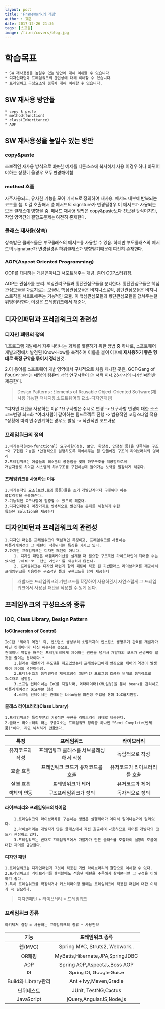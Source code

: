 ```yaml
---
layout: post
title: 'FrameWork의 개념'
author : 효준
date: 2017-12-26 21:36
tags: [스프링]
image: /files/covers/blog.jpg
---
```


# 학습목표
    * SW 재사용성을 높일수 있는 방안에 대해 이해할 수 있습니다.
    * 디자인패턴과 프레임워크의 관련성에 대해 이해할 수 있습니다.
    * 프레임워크 구성요소와 종류에 대해 이해할 수 있습니다.

## SW 재사용 방안들
    * copy & paste
    * method(function)
    * class(Inheritance)
    * AOP

## SW 재사용성을 높일수 있는 방안

### copy&paste

초보적인 재사용 방식으로 비슷한 예제를 다른소스에 복사해서 사용
이경우 하나 바뀌어야하는 상황이 올경우 모두 변경해야함

### method 호출

자주사용되고, 유사한 기능을 모아 메서드로 정의하여 재사용.
메서드 내부에 반복되는코드를 씀. 이걸 호출해서 씀
메서드의 signature가 변경될경우 이 메서드가 사용되는 모든 클래스에 영향을 줌.
메서드 재사용 방법은 copy&paste보다 진보된 방식이지만,
작업 영역간의 결합도문제는 여전히 존재한다.


### 클래스 재사용(상속)

상속받은 클래스들은 부모클래스의 메서드를 사용할 수 있음.
하지만 부모클래스의 메서드의 signature가 변경될경우 하위클래스가
영향받기때문에 여전히 존재한다.

### AOP(Aspect Oriented Programming)

OOP를 대체하는 개념은아니고 서포트해주는 개념.
좀더 OOP스러워짐.

AOP는 관심사를 분리.
핵심관리모듈과 횡단관심모듈을 분리한다.
횡단관심모듈은 핵심관심모듈을 가로지르는 모듈임.
핵심관심모듈은 비지니스로직, 횡단관심모듈은 비지니스로직을 서포트해주는 기능적인 모듈.
이 핵심관심모듈과 횡단관심모듈을 합쳐주는걸 위빙이라한다.
이것은 프레임워크에서 해준다.

## 디자인패턴과 프레임워크의 관련성

### 디자인 패턴의 정의
1.프로그램 개발에서 자주 나타나는 과제를 해결하기 위한 방법 중
 하나로, 소프트웨어 개발과정에서 발견된 Know-How를 축적하여
 이름을 붙여 이후에 <b>재사용하기 좋은 형태로 특정 규약을 묶어서 정리</b>한것.

2.이 용어를 소프트웨어 개발 영역에서 구체적으로 처음 제시한 곳은,
 GOF(Gang of Four)라 불리는 네명의 컴퓨터 과학 연구자들이 쓴 서적
 이다.23가지의 디자인패턴을 제공한다.
 >Design Patterns : Elements of Reusable Object-Oriented Software(재사용 가능한 객체지향 소프트웨어의 요소-디자인패턴)
 


*디자인 패턴을 사용하는 이유
    *요구사항은 수시로 변경 -> 요구사항 변경에 대한 소스코드변경 최소화
    *여러사람이 같이하는 팀프로젝트 진행 -> 범용적인 코딩스타일 적용
    *상황에 따라 인수인계하는 경우도 발생 -> 직관적인 코드사용


### 프레임워크의 정의
    1.비기능적(NoN-functional) 요구사항(성능, 보안, 확장성, 안정성 등)을 만족하는 구조*와 구현된 기능을 *안정적으로 실행하도록 제어해주는 잘 만들어진 구조의 라이브러리의 덩어리
    2.프레임워크는 어플들의 최소한의 공통점을 찾아 하부구조를 제공함으로써
    개발자들로 하여금 시스템의 하부구조를 구현하는데 들어가는 노력을 절감하게 해준다.

#### 프레임워크를 사용하는 이유
    1.비기능적인 요소(보안,로깅 등등)들을 초기 개발단계마다 구현해야 하는
    불합리함을 극복해준다.
    2.기능적인 요구사항에 집중할 수 있도록 해준다.
    3.디자인패턴과 마찬가지로 반복적으로 발견되는 문제를 해결하기 위한
    특화된 Solution을 제공한다.
    
## 디자인패턴과 프레임워크의 관련성
    1.디자인 패턴은 프레임워크의 핵심적인 특징이고, 프레임워크를 사용하는
    애플리케이션에 그 패턴이 적용된다는 특징을 가지고 있다.
    2.하지만 프레임워크는 디자인 패턴이 아니다.
        1. 디자인 패턴은 애플리케이션을 설계할 때 필요한 구조적인 가이드라인이 되어줄 수는 있지만 구체적으로 구현된 기반코드를 제공하지 않는다.
        2. 프레임워크는 디자인 패턴과 함께 패턴이 적용 된 기반클래스 라이브러리를 제공해서 프레임워크를 사용하는 구조적인 틀과 구현코드를 함께 제공한다.

>개발자는 프레임워크의 기반코드를 확장하여 사용하면서 자연스럽게 그 프레임워크에서 사용된 패턴을 적용할 수 있게 된다.


## 프레임워크의 구성요소와 종류
### IOC, Class Library, Design Pattern
 
#### IoC(Inversion of Control)
    IoC란 "제어의 역전" 즉, 인스턴스 생성부터 소멸까지의 인스턴스 생명주기 관리를 개발자가 아닌 컨테이너가 대신 해준다는 뜻으로,
    컨테이너 역할을 해주는 프레임워크에게 제어하는 권한을 넘겨서 개발자의 코드가 신경써야 할 것을 줄이는 전략이다.*
        1.원래는 개발자가 주도권을 쥐고있었는데 프레임워크에게 뺏김으로 제어의 역전이 발생하여 제어의 역전이라함.
        2.프레임워크의 동작원리를 제어흐름이 일반적인 프로그램 흐름과 반대로 동작하므로 IoC라고 설명함.
        3.스프링 컨테이너는 IoC를 지원하며, 메타데이터(XML설정)을 통해 beans를 관리하고 어플리케이션의 중요부분 형성
        4.스프링 컨테이너는 관리되는 bean들을 의존성 주입을 통해 IoC를지원함.
    
#### 클래스 라이브러리(Class Library)
    1.프레임워크는 특정부분의 기술적인 구현을 라이브러리 형태로 제공한다.
    2.클래스 라이브러리 라는 구성요소는 프레임워크 정의중 하나인 "Semi Complete(반제품)"이다. 라고 해석하게 만들었다.


| 특징 | 프레임워크 | 라이브러리 |
|:--------:|:--------:|:--------:|
| 유저코드의 작성 | 프레임워크 클래스를 서브클래싱 해서 작성 | 독립적으로 작성 |
| 호출 흐름 | 프레임워크 코드가 유저코드를 호출 | 유저코드가 라이브러리를 호출 |
| 실행 흐름 | 프레임워크가 제어 | 유저코드가 제어 |
| 객체의 연동 | 구조프레임워크가 정의 | 독자적으로 정의 |

#### 라이브러리와 프레임워크의 차이점
        1.프레임워크와 라이브러리를 구분하는 방법은 실행제어가 어디서 일어나는가에 달려있다.
        2.라이브러리는 개발자가 만든 클래스에서 직접 호출하여 사용하므로 제어를 개발자의 코드가 관장하고 있다.
        3.프레임워크는 반대로 프레임워크에서 개발자가 만든 클래스를 호출하여 실행의 흐름에 대한 제어를 담당한다.
        
        
#### 디자인 패턴
    1.프레임워크는 디자인패턴과 그것이 적용된 기반 라이브러리의 결합으로 이해할 수 있다.
    2.프레임워크의 라이브러리를 살펴볼때도 적용된 패턴을 주목해서 살펴본다면 그 구성을 이해하기 쉽다.
    3.특히 프레임워크를 확장하거나 커스터마이징 할때는 프레임워크에 적용된 패턴에 대한 이해가 꼭 필요하다.
>디자인패턴 + 라이브러리 = 프레임워크

### 프레임워크 종류
    아키텍쳐 결정 = 사용하는 프레임워크의 종류 + 사용전략


| 기능      | 프레임워크 종류 |
|:--------:|:--------:|
| 웹(MVC) | Spring MVC, Struts2, Webwork.. |
| OR매핑  | MyBatis,Hibernate,JPA,SpringJDBC |
| AOP | Spring AOP,AspectJ,JBoss AOP |
| DI | Spring DI, Google Guice |
| Build와 Library관리 | Ant + Ivy,Maven,Gradle |
| 단위테스트 | JUnit, TestNG,Cactus |
| JavaScript | jQuery,AngularJS,Node,js |

    
    
    